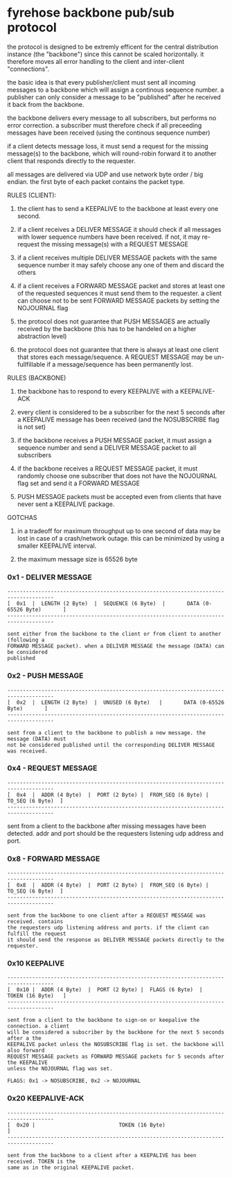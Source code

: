 fyrehose backbone pub/sub protocol
==================================

the protocol is designed to be extremly efficent for the central distribution instance
(the "backbone") since this cannot be scaled horizontally. it therefore moves all error
handling to the client and inter-client "connections".

the basic idea is that every publisher/client must sent all incoming messages to a
backbone which will assign a continous sequence number. a publisher can only consider
a message to be "published" after he received it back from the backbone.

the backbone delivers every message to all subscribers, but performs no error correction.
a subscriber must therefore check if all preceeding messages have been received (using
the continous sequence number)

if a client detects message loss, it must send a request for the missing message(s)
to the backbone, which will round-robin forward it to another client that responds
directly to the requester.

all messages are delivered via UDP and use network byte order / big endian. the first
byte of each packet contains the packet type.



RULES (CLIENT):

  1. the client has to send a KEEPALIVE to the backbone at least every one second.

  2. if a client receives a DELIVER MESSAGE it should check if all messages with
     lower sequence numbers have been received. if not, it may re-request the missing
     message(s) with a REQUEST MESSAGE

  3. if a client receives multiple DELIVER MESSAGE packets with the same sequence
     number it may safely choose any one of them and discard the others

  4. if a client receives a FORWARD MESSAGE packet and stores at least one of the
     requested sequences it must send them to the requester. a client can choose not
     to be sent FORWARD MESSAGE packets by setting the NOJOURNAL flag

  5. the protocol does not guarantee that PUSH MESSAGES are actually received by the
     backbone (this has to be handeled on a higher abstraction level)

  6. the protocol does not guarantee that there is always at least one client that
     stores each message/sequence. A REQUEST MESSAGE may be un-fullfillable if a 
     message/sequence has been permanently lost.



RULES (BACKBONE)

  1. the backbone has to respond to every KEEPALIVE with a KEEPALIVE-ACK

  2. every client is considered to be a subscriber for the next 5 seconds after
     a KEEPALIVE message has been received (and the NOSUBSCRIBE flag is not set)

  3. if the backbone receives a PUSH MESSAGE packet, it must assign a sequence number
     and send a DELIVER MESSAGE packet to all subscribers

  4. if the backbone receives a REQUEST MESSAGE packet, it must randomly choose one
     subscriber that does not have the NOJOURNAL flag set and send it a FORWARD MESSAGE

  5. PUSH MESSAGE packets must be accepted even from clients that have never sent a
     KEEPALIVE package.



GOTCHAS


  1. in a tradeoff for maximum throughput up to one second of data may be lost in case of a
     crash/network outage. this can be minimized by using a smaller KEEPALIVE interval.

  2. the maximum message size is 65526 byte






### 0x1 - DELIVER MESSAGE

    -------------------------------------------------------------------------------------
    [  0x1  |  LENGTH (2 Byte)  |  SEQUENCE (6 Byte)  |       DATA (0-65526 Byte)       ]
    -------------------------------------------------------------------------------------

    sent either from the backbone to the client or from client to another (following a
    FORWARD MESSAGE packet). when a DELIVER MESSAGE the message (DATA) can be considered
    published




### 0x2 - PUSH MESSAGE

    -------------------------------------------------------------------------------------
    [  0x2  |  LENGTH (2 Byte)  |  UNUSED (6 Byte)   |       DATA (0-65526 Byte)       ]
    -------------------------------------------------------------------------------------

    sent from a client to the backbone to publish a new message. the message (DATA) must
    not be considered published until the corresponding DELIVER MESSAGE was received.




### 0x4 - REQUEST MESSAGE

    -------------------------------------------------------------------------------------
    [  0x4  |  ADDR (4 Byte)  |  PORT (2 Byte) |  FROM_SEQ (6 Byte) |  TO_SEQ (6 Byte)  ]
    -------------------------------------------------------------------------------------

   sent from a client to the backbone after missing messages have been detected. addr and
   port should be the requesters listening udp address and port.




### 0x8 - FORWARD MESSAGE

    -------------------------------------------------------------------------------------
    [  0x8  |  ADDR (4 Byte)  |  PORT (2 Byte) |  FROM_SEQ (6 Byte) |  TO_SEQ (6 Byte)  ]
    -------------------------------------------------------------------------------------

    sent from the backbone to one client after a REQUEST MESSAGE was received. contains
    the requesters udp listening address and ports. if the client can fulfill the request
    it should send the response as DELIVER MESSAGE packets directly to the requester.




### 0x10 KEEPALIVE

    -------------------------------------------------------------------------------------
    [  0x10 |  ADDR (4 Byte)  |  PORT (2 Byte) |  FLAGS (6 Byte)  |   TOKEN (16 Byte)   ]
    -------------------------------------------------------------------------------------

    sent from a client to the backbone to sign-on or keepalive the connection. a client
    will be considered a subscriber by the backbone for the next 5 seconds after a the
    KEEPALIVE packet unless the NOSUBSCRIBE flag is set. the backbone will also forward
    REQUEST MESSAGE packets as FORWARD MESSAGE packets for 5 seconds after the KEEPALIVE
    unless the NOJOURNAL flag was set.

    FLAGS: 0x1 -> NOSUBSCRIBE, 0x2 -> NOJOURNAL




### 0x20 KEEPALIVE-ACK

    -------------------------------------------------------------------------------------
    [  0x20 |                           TOKEN (16 Byte)                                 ]
    -------------------------------------------------------------------------------------

    sent from the backbone to a client after a KEEPALIVE has been received. TOKEN is the
    same as in the original KEEPALIVE packet.


